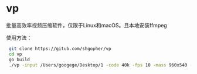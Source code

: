 # vp
批量高效率视频压缩软件，仅限于Linux和macOS。且本地安装ffmpeg

使用方法：

```bash
 git clone https://gitub.com/shgopher/vp
 cd vp
 go build
 ./vp -input /Users/googege/Desktop/1 -code 40k -fps 10 -mass 960x540 -output /Users/googege/Desktop
```
